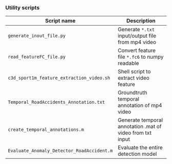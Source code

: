### Utility scripts

| Script name | Description                    |
| ------------- | ------------------------------ |
| `generate_inout_file.py`      | Generate `*.txt` input/output file from mp4 video |
| `read_featureFC_file.py`   | Convert feature file `*.fc6` to numpy readable  |
|`c3d_sport1m_feature_extraction_video.sh`| Shell script to extract video feature|
|`Temporal_RoadAccidents_Annotation.txt`| Groundtruth temporal annotation of mp4 video|
|`create_temporal_annotations.m`| Generate temporal annotation .mat of video from txt input|
|`Evaluate_Anomaly_Detector_RoadAccident.m`| Evaluate the entire detection model|


